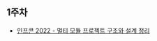 ## 1주차 
* [인프콘 2022 - 멀티 모듈 프로젝트 구조와 설계 정리](https://velog.io/@jimin3263/%EC%9D%B8%ED%94%84%EC%BD%98-2022-%EB%A9%80%ED%8B%B0-%EB%AA%A8%EB%93%88-%ED%94%84%EB%A1%9C%EC%A0%9D%ED%8A%B8-%EA%B5%AC%EC%A1%B0%EC%99%80-%EC%84%A4%EA%B3%84)